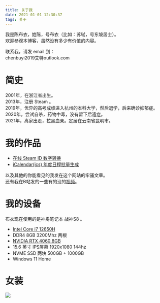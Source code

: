 ```yaml
---
title: 关于我
date: 2021-01-01 12:30:37
tags: 关于
---
```

我是陈布衣，姓陈，号布衣（比如：苏轼，号东坡居士）。   
欢迎参观本博客，虽然没有多少有价值的内容。   

联系我，请发 email 到：   
chenbuyi2019艾特outlook.com

# 简史
2001年，在浙江省出生。   
2013年，注册 Steam 。   
2019年，优异的高考成绩进入杭州的本科大学，然后退学，后来确诊抑郁症。   
2020年，尝试自杀，药物中毒，没有留下后遗症。   
2021年，离家出走，拉黑血亲。定居在云南省昆明市。   

# 我的作品
- [在线 Steam ID 数字转换](https://chenbuyi2019.github.io/steam-id/)
- [iCalendar(ics) 年度日程批量生成](https://chenbuyi2019.github.io/ics-gen/)

以及其他的你能看见的我发在这个网站的牢骚文章。   
还有我在B站发的一些有的没的[视频](https://space.bilibili.com/4523834/video)。   

# 我的设备
布衣现在使用的是神舟笔记本 战神S8 。   

- [Intel Core i7 12650H](https://valid.x86.fr/azs1u6)
- DDR4 8GB 3200Mhz 两根
- [NVIDIA RTX 4060 8GB](https://www.3dmark.com/3dm/99857307?)
- 15.6 英寸 IPS屏幕 1920x1080 144hz
- NVME SSD 两块 500GB + 1000GB
- Windows 11 Home

# 女装

![](/image/dress.webp)   
